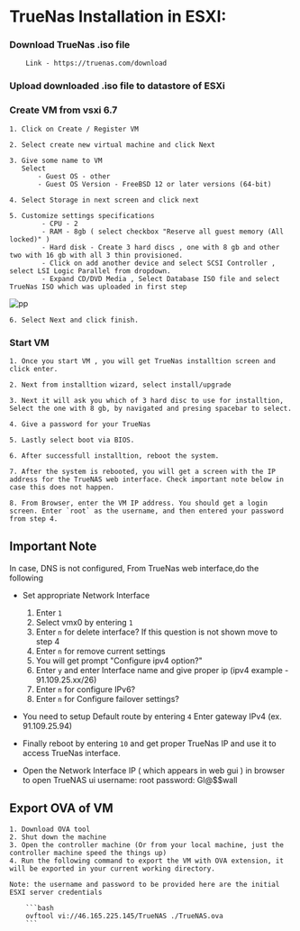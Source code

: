 # TrueNas Installation in ESXI: 

### Download TrueNas .iso file 
        Link - https://truenas.com/download 

### Upload downloaded .iso file to datastore of ESXi

### Create VM from vsxi 6.7

    1. Click on Create / Register VM
   
    2. Select create new virtual machine and click Next
    
    3. Give some name to VM 
       Select 
           - Guest OS - other
           - Guest OS Version - FreeBSD 12 or later versions (64-bit)
    
    4. Select Storage in next screen and click next
    
    5. Customize settings specifications
            - CPU - 2
            - RAM - 8gb ( select checkbox "Reserve all guest memory (All locked)" )
            - Hard disk - Create 3 hard discs , one with 8 gb and other two with 16 gb with all 3 thin provisioned.
            - Click on add another device and select SCSI Controller , select LSI Logic Parallel from dropdown.
            - Expand CD/DVD Media , Select Database ISO file and select TrueNas ISO which was uploaded in first step 
    
![pp](https://user-images.githubusercontent.com/70108899/101371990-b27c8480-38ab-11eb-85eb-98f87b327966.PNG)
    
    6. Select Next and click finish.
    
### Start VM    
    1. Once you start VM , you will get TrueNas installtion screen and click enter.
    
    2. Next from installtion wizard, select install/upgrade 
    
    3. Next it will ask you which of 3 hard disc to use for installtion, Select the one with 8 gb, by navigated and presing spacebar to select. 
    
    4. Give a password for your TrueNas
    
    5. Lastly select boot via BIOS.
    
    6. After successfull installtion, reboot the system.
    
    7. After the system is rebooted, you will get a screen with the IP address for the TrueNAS web interface. Check important note below in case this does not happen. 
    
    8. From Browser, enter the VM IP address. You should get a login screen. Enter `root` as the username, and then entered your password from step 4.
    
    
## Important Note   
In case, DNS is not configured,
From TrueNas web interface,do the following
- Set appropriate Network Interface     
    1. Enter `1`
    2. Select vmx0 by entering `1`
    3. Enter `n` for delete interface? If this question is not shown move to step 4
    4. Enter `n` for remove current settings
    5. You will get prompt "Configure ipv4 option?"
    6. Enter `y` and enter Interface name and give proper ip (ipv4 example - 91.109.25.xx/26)
    7. Enter `n` for configure IPv6?
    8. Enter `n` for Configure failover settings?
           
-  You need to setup Default route by entering `4`
      Enter gateway IPv4 (ex. 91.109.25.94)
   
-  Finally reboot by entering `10` and get proper TrueNas IP and use it to access TrueNas interface.
-  Open the Network Interface IP ( which appears in web gui ) in browser to open TrueNAS ui
        username: root
        password: Gl@$$wall
        
 ## Export OVA of VM
    1. Download OVA tool
    2. Shut down the machine 
    3. Open the controller machine (Or from your local machine, just the controller machine speed the things up)
    4. Run the following command to export the VM with OVA extension, it will be exported in your current working directory.

    Note: the username and password to be provided here are the initial ESXI server credentials  

        ```bash
        ovftool vi://46.165.225.145/TrueNAS ./TrueNAS.ova
        ```
    
    
    
   